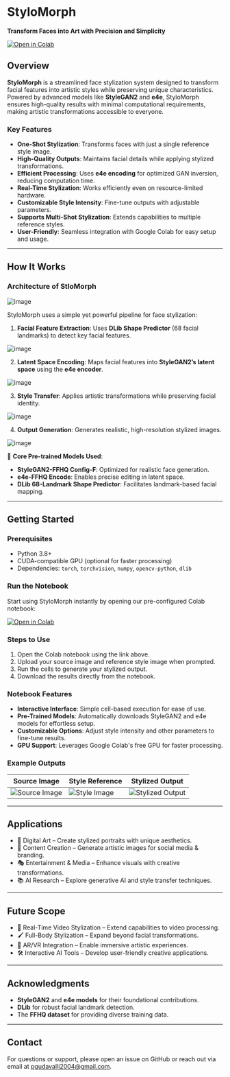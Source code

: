 # **StyloMorph**

**Transform Faces into Art with Precision and Simplicity**

[![Open in Colab](https://colab.research.google.com/assets/colab-badge.svg)](https://colab.research.google.com/drive/1pXr8tnGr2tJlkkR5O0EukndqJD7_146Q?usp=sharing)

## **Overview**

**StyloMorph** is a streamlined face stylization system designed to transform facial features into artistic styles while preserving unique characteristics. Powered by advanced models like **StyleGAN2** and **e4e**, StyloMorph ensures high-quality results with minimal computational requirements, making artistic transformations accessible to everyone.

### **Key Features**
- **One-Shot Stylization**: Transforms faces with just a single reference style image.
- **High-Quality Outputs**: Maintains facial details while applying stylized transformations.
- **Efficient Processing**: Uses **e4e encoding** for optimized GAN inversion, reducing computation time.
- **Real-Time Stylization**: Works efficiently even on resource-limited hardware.
- **Customizable Style Intensity**: Fine-tune outputs with adjustable parameters.
- **Supports Multi-Shot Stylization**: Extends capabilities to multiple reference styles.
- **User-Friendly**: Seamless integration with Google Colab for easy setup and usage.

---

## **How It Works**

### **Architecture of StloMorph**

![image](https://github.com/user-attachments/assets/4e255708-005a-48f1-b9f2-ecc2bb87f6cd)

StyloMorph uses a simple yet powerful pipeline for face stylization:

1. **Facial Feature Extraction**: Uses **DLib Shape Predictor** (68 facial landmarks) to detect key facial features.

![image](https://github.com/user-attachments/assets/1ab86021-420d-4caf-89ad-1a9256cd8201) 

2. **Latent Space Encoding**: Maps facial features into **StyleGAN2’s latent space** using the **e4e encoder**.

![image](https://github.com/user-attachments/assets/6918adc3-23c2-444f-898f-54d6ceab1ae0)

3. **Style Transfer**: Applies artistic transformations while preserving facial identity.

![image](https://github.com/user-attachments/assets/6f30748b-625f-4378-8b9a-05435283f608)

 4. **Output Generation**: Generates realistic, high-resolution stylized images.

![image](https://github.com/user-attachments/assets/c616e77e-6504-422c-8155-8e2c8f8bbe4b)


🔹 **Core Pre-trained Models Used**:
- **StyleGAN2-FFHQ Config-F**: Optimized for realistic face generation.
- **e4e-FFHQ Encode**: Enables precise editing in latent space.
- **DLib 68-Landmark Shape Predictor**: Facilitates landmark-based facial mapping.

---

## **Getting Started**

### **Prerequisites**
- Python 3.8+
- CUDA-compatible GPU (optional for faster processing)
- Dependencies: `torch`, `torchvision`, `numpy`, `opencv-python`, `dlib`

### **Run the Notebook**
Start using StyloMorph instantly by opening our pre-configured Colab notebook:

[![Open in Colab](https://colab.research.google.com/assets/colab-badge.svg)]([LINK_TO_YOUR_COLAB_NOTEBOOK](https://colab.research.google.com/drive/1pXr8tnGr2tJlkkR5O0EukndqJD7_146Q?usp=sharing))

### **Steps to Use**
1. Open the Colab notebook using the link above.
2. Upload your source image and reference style image when prompted.
3. Run the cells to generate your stylized output.
4. Download the results directly from the notebook.

### **Notebook Features**
- **Interactive Interface**: Simple cell-based execution for ease of use.
- **Pre-Trained Models**: Automatically downloads StyleGAN2 and e4e models for effortless setup.
- **Customizable Options**: Adjust style intensity and other parameters to fine-tune results.
- **GPU Support**: Leverages Google Colab's free GPU for faster processing.

### **Example Outputs**

| Source Image | Style Reference | Stylized Output |
|--------------|-----------------|-----------------|
| ![Source Image](https://github.com/user-attachments/assets/14842cb9-4762-4398-b718-8208b3719a39) | ![Style Image](https://github.com/user-attachments/assets/58c95cf8-1706-4107-9bad-e497503144d4) | ![Stylized Output](https://github.com/user-attachments/assets/e7e2d3a4-8d37-4e36-b220-794ab0f37377) |

---

## **Applications**
- 🎨 Digital Art – Create stylized portraits with unique aesthetics.
- 📸 Content Creation – Generate artistic images for social media & branding.
- 🎭 Entertainment & Media – Enhance visuals with creative transformations.
- 📚 AI Research – Explore generative AI and style transfer techniques.

---

## **Future Scope**
- 🚀 Real-Time Video Stylization – Extend capabilities to video processing.
- 🖌 Full-Body Stylization – Expand beyond facial transformations.
- 🎨 AR/VR Integration – Enable immersive artistic experiences.
- 🛠 Interactive AI Tools – Develop user-friendly creative applications.

---

## **Acknowledgments**

- **StyleGAN2** and **e4e models** for their foundational contributions.
- **DLib** for robust facial landmark detection.
- The **FFHQ dataset** for providing diverse training data.

---

## **Contact**

For questions or support, please open an issue on GitHub or reach out via email at [pgudavalli2004@gmail.com](mailto:pgudavalli2004@gmail.com).
